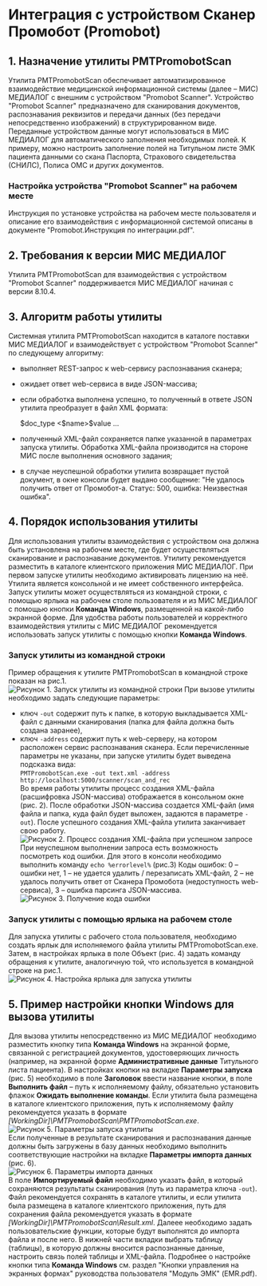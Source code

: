 # Интеграция с устройством Сканер Промобот (Promobot)
## 1. Назначение утилиты PMTPromobotScan
Утилита PMTPromobotScan обеспечивает автоматизированное взаимодействие медицинской информационной системы (далее – МИС) МЕДИАЛОГ с внешним с устройством "Promobot Scanner".
Устройство "Promobot Scanner" предназначено для сканирования документов, распознавания реквизитов и передачи данных (без передачи непосредственно изображений) в структурированном виде. Переданные устройством данные могут использоваться в МИС МЕДИАЛОГ для автоматического заполнения необходимых полей. К примеру, можно настроить заполнение полей на Титульном листе ЭМК пациента данными со скана Паспорта, Страхового свидетельства (СНИЛС), Полиса ОМС и других документов.
### Настройка устройства "Promobot Scanner" на рабочем месте
Инструкция по установке устройства на рабочем месте пользователя и описание его взаимодействия с информационной системой описаны в документе "Promobot.Инструкция по интеграции.pdf".
## 2. Требования к версии МИС МЕДИАЛОГ
Утилита PMTPromobotScan для взаимодействия с устройством "Promobot Scanner" поддерживается МИС МЕДИАЛОГ начиная с версии 8.10.4.
## 3. Алгоритм работы утилиты
Системная утилита PMTPromobotScan находится в каталоге поставки МИС МЕДИАЛОГ и взаимодействует с устройством "Promobot Scanner" по следующему алгоритму:
* выполняет REST-запрос к web-сервису распознавания сканера;
* ожидает ответ web-сервиса в виде JSON-массива;
* если обработка выполнена успешно, то полученный в ответе JSON утилита преобразует в файл XML формата:

    <document>
      <type>$doc_type</type>
      <results>
        <$name>$value</$name>
        ...
      </results>
    </document>

* полученный XML-файл сохраняется папке указанной в параметрах запуска утилиты. Обработка XML-файла производится на стороне МИС после выполнения основного задания;
* в случае неуспешной обработки утилита возвращает пустой документ, в окне консоли будет выдано сообщение: "Не удалось получить ответ от Промобот-а. Статус: 500, ошибка: Неизвестная ошибка".
## 4. Порядок использования утилиты
Для использования утилиты взаимодействия с устройством она должна быть установлена на рабочем месте, где будет осуществляться сканирование и распознавание документов. Утилиту рекомендуется разместить в каталоге клиентского приложения МИС МЕДИАЛОГ. При первом запуске утилиты необходимо активировать лицензию на неё.
Утилита является консольной и не имеет собственного интерфейса. Запуск утилиты может осуществляться из командной строки, с помощью ярлыка на рабочем столе пользователя и из МИС МЕДИАЛОГ c помощью кнопки **Команда Windows**, размещенной на какой-либо экранной форме. Для удобства работы пользователей и корректного взаимодействия утилиты с МИС МЕДИАЛОГ рекомендуется использовать запуск утилиты c помощью кнопки **Команда Windows**.
### Запуск утилиты из командной строки
Пример обращения к утилите PMTPromobotScan в командной строке показан на рис.1.   
![Рисунок 1. Запуск утилиты из командной строки](../images/1.png "Рисунок_1") 
При вызове утилиты необходимо задать следующие параметры:
* ключ `-out` содержит путь к папке, в которую выкладывается XML-файл с данными сканирования (папка для файла должна быть создана заранее),
* ключ `-address` содержит путь к web-серверу, на котором расположен сервис распознавания сканера.
Если перечисленные параметры не указаны, при  запуске утилиты будет выведена подсказка вида:   
`PMTPromobotScan.exe -out text.xml -address http://localhost:5000/scanner/scan_and_rec`   
Во время работы утилиты процесс создания  XML-файла (расшифровка JSON-массива) отображается в консольном окне (рис. 2). После обработки JSON-массива создается XML-файл (имя файла и папка, куда файл будет выложен, задаются в параметре `-out`). После успешного создания XML-файла утилита заканчивает свою работу.   
![Рисунок 2. Процесс создания XML-файла при успешном запросе](../images/2.png "Рисунок_2")  
При неуспешном выполнении запроса есть возможность посмотреть код ошибки. Для этого в консоли необходимо выполнить команду `echo %errorlevel%` (рис.3)
Коды ошибок:
0 – ошибки нет,
1 – не удается удалить / перезаписать XML-файл,
2 – не удалось получить ответ от Сканера Промобота (недоступность web-сервиса),
3 – ошибка парсинга JSON-массива.    
![Рисунок 3. Получение кода ошибки](../images/3.png "Рисунок_3")      
### Запуск утилиты с помощью ярлыка на рабочем столе
Для запуска утилиты с рабочего стола пользователя, необходимо создать ярлык для исполняемого файла утилиты PMTPromobotScan.exe. Затем, в настройках ярлыка в поле Объект (рис. 4) задать команду обращения к утилите, аналогичную той, что используется в командной строке на рис.1.   
![Рисунок 4. Настройка ярлыка для запуска утилиты](../images/4.png "Рисунок_4")   
## 5. Пример настройки кнопки Windows для вызова утилиты
Для вызова утилиты непосредственно из МИС МЕДИАЛОГ необходимо разместить кнопку типа **Команда Windows** на экранной форме, связанной с регистрацией документов, удостоверяющих личность (например, на экранной форме **Административные данные** Титульного листа пациента).
В настройках кнопки на вкладке **Параметры запуска** (рис. 5) необходимо в поле **Заголовок** ввести название кнопки, в поле **Выполнить файл** – путь к исполняемому файлу, обязательно установить флажок **Ожидать выполнение команды**. Если утилита была размещена в каталоге клиентского приложения, путь к исполняемому файлу рекомендуется указать в формате *[WorkingDir]\PMTPromobotScan\PMTPromobotScan.exe*.   
![Рисунок 5. Параметры запуска утилиты](../images/5.png "Рисунок_5")   
Если полученные в результате сканирования и распознавания данные должны быть загружены в базу данных необходимо выполнить соответствующие настройки на вкладке **Параметры импорта данных** (рис. 6).   
![Рисунок 6. Параметры импорта данных](../images/6.png "Рисунок_6")   
В поле **Импортируемый файл** необходимо указать файл, в который сохраняются результаты сканирования (путь из параметра ключа `-out`). Файл рекомендуется сохранять в каталоге утилиты, и если утилита была размещена в каталоге клиентского приложения, путь для сохранения файла рекомендуется указать в формате *[WorkingDir]\PMTPromobotScan\Result.xml*.
Далеее необходимо задать пользовательские функции, которые будут выполнятся до импорта файла и после него.
В нижней части вкладки выбрать таблицу (таблицы), в которую должны вносится распознанные данные, настроить связь полей таблицы и XML-файла.
Подробнее о настройке кнопки типа **Команда Windows**  см. раздел "Кнопки управления на экранных формах" руководства пользователя "Модуль ЭМК" (EMR.pdf).




